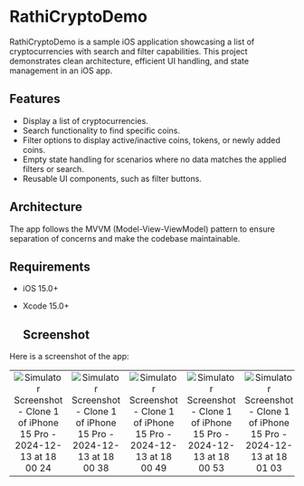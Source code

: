 # RathiCryptoDemo

RathiCryptoDemo is a sample iOS application showcasing a list of cryptocurrencies with search and filter capabilities. This project demonstrates clean architecture, efficient UI handling, and state management in an iOS app.

## Features
- Display a list of cryptocurrencies.
- Search functionality to find specific coins.
- Filter options to display active/inactive coins, tokens, or newly added coins.
- Empty state handling for scenarios where no data matches the applied filters or search.
- Reusable UI components, such as filter buttons.

## Architecture
The app follows the MVVM (Model-View-ViewModel) pattern to ensure separation of concerns and make the codebase maintainable.

## Requirements
- iOS 15.0+
- Xcode 15.0+

  ## Screenshot

Here is a screenshot of the app:


| 		 | 		 | 		 |  		 |  		 | 
| 	:-----:	 | 	:-----:	 | 	:-----:	 |	:-----:	 |  :-----:	 |
| 	![Simulator Screenshot - Clone 1 of iPhone 15 Pro - 2024-12-13 at 18 00 24](https://github.com/user-attachments/assets/9d3953b2-01df-4278-824d-17c4b98f00f0) | 	![Simulator Screenshot - Clone 1 of iPhone 15 Pro - 2024-12-13 at 18 00 38](https://github.com/user-attachments/assets/afd70c9d-a1ef-4f9d-a02e-cf6642f12b3f) | 	![Simulator Screenshot - Clone 1 of iPhone 15 Pro - 2024-12-13 at 18 00 49](https://github.com/user-attachments/assets/8c4f7fba-3479-42bf-bc02-1ce65477200a) | ![Simulator Screenshot - Clone 1 of iPhone 15 Pro - 2024-12-13 at 18 00 53](https://github.com/user-attachments/assets/aac0fe7c-7fd4-4a79-81ac-4bd923310ddf)	| 	![Simulator Screenshot - Clone 1 of iPhone 15 Pro - 2024-12-13 at 18 01 03](https://github.com/user-attachments/assets/6dcbb738-2199-4ca2-a329-5dfabc9b37b9) 	| 	

